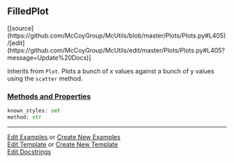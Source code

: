 ## <a id="McUtils.Plots.Plots.FilledPlot">FilledPlot</a> 
<div class="docs-source-link" markdown="1">
[[source](https://github.com/McCoyGroup/McUtils/blob/master/Plots/Plots.py#L405)/[edit](https://github.com/McCoyGroup/McUtils/edit/master/Plots/Plots.py#L405?message=Update%20Docs)]
</div>

Inherits from `Plot`.
Plots a bunch of x values against a bunch of y values using the `scatter` method.

<div class="collapsible-section">
 <div class="collapsible-section collapsible-section-header" markdown="1">
 
### <a class="collapse-link" data-toggle="collapse" href="#methods">Methods and Properties</a> <a class="float-right" data-toggle="collapse" href="#methods"><i class="fa fa-chevron-down"></i></a>

 </div>
 <div class="collapsible-section collapsible-section-body collapse" id="methods" markdown="1">

```python
known_styles: set
method: str
```


 </div>
</div>




___

[Edit Examples](https://github.com/McCoyGroup/McUtils/edit/gh-pages/ci/examples/McUtils/Plots/Plots/FilledPlot.md) or 
[Create New Examples](https://github.com/McCoyGroup/McUtils/new/gh-pages/?filename=ci/examples/McUtils/Plots/Plots/FilledPlot.md) <br/>
[Edit Template](https://github.com/McCoyGroup/McUtils/edit/gh-pages/ci/docs/McUtils/Plots/Plots/FilledPlot.md) or 
[Create New Template](https://github.com/McCoyGroup/McUtils/new/gh-pages/?filename=ci/docs/templates/McUtils/Plots/Plots/FilledPlot.md) <br/>
[Edit Docstrings](https://github.com/McCoyGroup/McUtils/edit/master/Plots/Plots.py#L405?message=Update%20Docs)